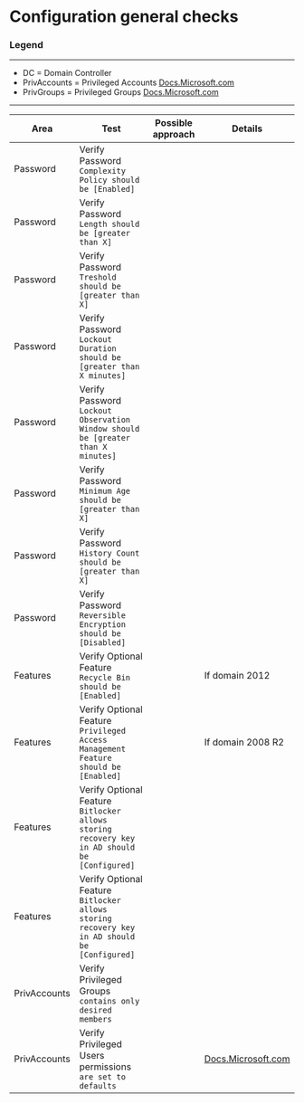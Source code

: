 # Configuration general checks

### Legend
---
- DC = Domain Controller
- PrivAccounts = Privileged Accounts [Docs.Microsoft.com](https://docs.microsoft.com/en-us/windows-server/identity/ad-ds/plan/security-best-practices/appendix-b--privileged-accounts-and-groups-in-active-directory)
- PrivGroups = Privileged Groups [Docs.Microsoft.com](https://docs.microsoft.com/en-us/windows-server/identity/ad-ds/plan/security-best-practices/appendix-b--privileged-accounts-and-groups-in-active-directory)


---



|Area|Test|Possible approach|Details|
|---|---|---|---|
|Password|Verify Password `Complexity Policy should be [Enabled]`|||
|Password|Verify Password `Length should be [greater than X]`|||
|Password|Verify Password `Treshold should be [greater than X]`|||
|Password|Verify Password `Lockout Duration should be [greater than X minutes]`|||
|Password|Verify Password `Lockout Observation Window should be [greater than X minutes]`|||
|Password|Verify Password `Minimum Age should be [greater than X]`|||
|Password|Verify Password `History Count should be [greater than X]`|||
|Password|Verify Password `Reversible Encryption should be [Disabled]`|||
|Features|Verify Optional Feature `Recycle Bin should be [Enabled]`||If domain 2012|
|Features|Verify Optional Feature `Privileged Access Management Feature should be [Enabled]`||If domain 2008 R2|
|Features|Verify Optional Feature `Bitlocker allows storing recovery key in AD should be [Configured]`|||
|Features|Verify Optional Feature `Bitlocker allows storing recovery key in AD should be [Configured]`|||
|PrivAccounts|Verify Privileged Groups `contains only desired members`|||
|PrivAccounts|Verify Privileged Users permissions `are set to defaults`||[Docs.Microsoft.com](https://docs.microsoft.com/en-us/windows-server/identity/ad-ds/plan/security-best-practices/appendix-b--privileged-accounts-and-groups-in-active-directory)|
